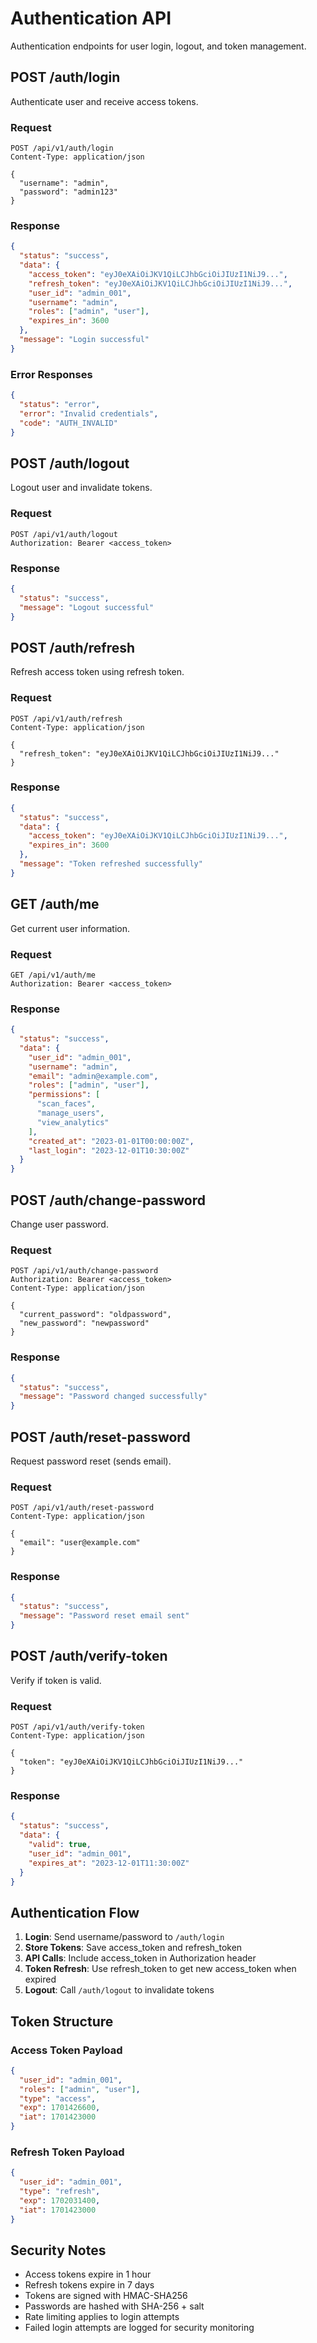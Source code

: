 # Authentication API

Authentication endpoints for user login, logout, and token management.

## POST /auth/login

Authenticate user and receive access tokens.

### Request

```http
POST /api/v1/auth/login
Content-Type: application/json

{
  "username": "admin",
  "password": "admin123"
}
```

### Response

```json
{
  "status": "success",
  "data": {
    "access_token": "eyJ0eXAiOiJKV1QiLCJhbGciOiJIUzI1NiJ9...",
    "refresh_token": "eyJ0eXAiOiJKV1QiLCJhbGciOiJIUzI1NiJ9...",
    "user_id": "admin_001",
    "username": "admin",
    "roles": ["admin", "user"],
    "expires_in": 3600
  },
  "message": "Login successful"
}
```

### Error Responses

```json
{
  "status": "error",
  "error": "Invalid credentials",
  "code": "AUTH_INVALID"
}
```

## POST /auth/logout

Logout user and invalidate tokens.

### Request

```http
POST /api/v1/auth/logout
Authorization: Bearer <access_token>
```

### Response

```json
{
  "status": "success",
  "message": "Logout successful"
}
```

## POST /auth/refresh

Refresh access token using refresh token.

### Request

```http
POST /api/v1/auth/refresh
Content-Type: application/json

{
  "refresh_token": "eyJ0eXAiOiJKV1QiLCJhbGciOiJIUzI1NiJ9..."
}
```

### Response

```json
{
  "status": "success",
  "data": {
    "access_token": "eyJ0eXAiOiJKV1QiLCJhbGciOiJIUzI1NiJ9...",
    "expires_in": 3600
  },
  "message": "Token refreshed successfully"
}
```

## GET /auth/me

Get current user information.

### Request

```http
GET /api/v1/auth/me
Authorization: Bearer <access_token>
```

### Response

```json
{
  "status": "success",
  "data": {
    "user_id": "admin_001",
    "username": "admin",
    "email": "admin@example.com",
    "roles": ["admin", "user"],
    "permissions": [
      "scan_faces",
      "manage_users",
      "view_analytics"
    ],
    "created_at": "2023-01-01T00:00:00Z",
    "last_login": "2023-12-01T10:30:00Z"
  }
}
```

## POST /auth/change-password

Change user password.

### Request

```http
POST /api/v1/auth/change-password
Authorization: Bearer <access_token>
Content-Type: application/json

{
  "current_password": "oldpassword",
  "new_password": "newpassword"
}
```

### Response

```json
{
  "status": "success",
  "message": "Password changed successfully"
}
```

## POST /auth/reset-password

Request password reset (sends email).

### Request

```http
POST /api/v1/auth/reset-password
Content-Type: application/json

{
  "email": "user@example.com"
}
```

### Response

```json
{
  "status": "success",
  "message": "Password reset email sent"
}
```

## POST /auth/verify-token

Verify if token is valid.

### Request

```http
POST /api/v1/auth/verify-token
Content-Type: application/json

{
  "token": "eyJ0eXAiOiJKV1QiLCJhbGciOiJIUzI1NiJ9..."
}
```

### Response

```json
{
  "status": "success",
  "data": {
    "valid": true,
    "user_id": "admin_001",
    "expires_at": "2023-12-01T11:30:00Z"
  }
}
```

## Authentication Flow

1. **Login**: Send username/password to `/auth/login`
2. **Store Tokens**: Save access_token and refresh_token
3. **API Calls**: Include access_token in Authorization header
4. **Token Refresh**: Use refresh_token to get new access_token when expired
5. **Logout**: Call `/auth/logout` to invalidate tokens

## Token Structure

### Access Token Payload
```json
{
  "user_id": "admin_001",
  "roles": ["admin", "user"],
  "type": "access",
  "exp": 1701426600,
  "iat": 1701423000
}
```

### Refresh Token Payload
```json
{
  "user_id": "admin_001",
  "type": "refresh",
  "exp": 1702031400,
  "iat": 1701423000
}
```

## Security Notes

- Access tokens expire in 1 hour
- Refresh tokens expire in 7 days
- Tokens are signed with HMAC-SHA256
- Passwords are hashed with SHA-256 + salt
- Rate limiting applies to login attempts
- Failed login attempts are logged for security monitoring
